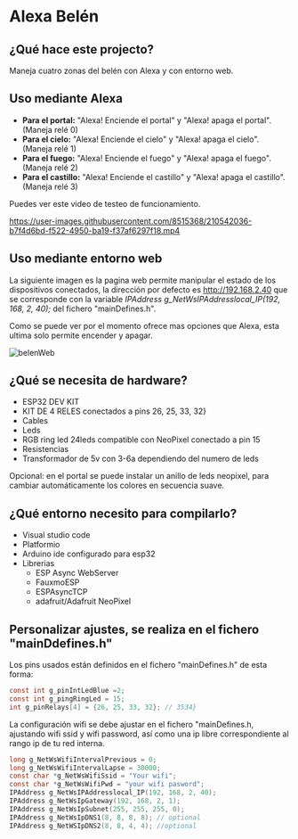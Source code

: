 # Alexa Belén 

## ¿Qué hace este projecto?

Maneja cuatro zonas del belén con Alexa y con entorno web.

## Uso mediante Alexa
- **Para el portal:** "Alexa! Enciende el portal" y "Alexa! apaga el portal". (Maneja relé 0)
- **Para el cielo:** "Alexa! Enciende el cielo" y "Alexa! apaga el cielo". (Maneja relé 1)
- **Para el fuego:** "Alexa! Enciende el fuego" y "Alexa! apaga el fuego". (Maneja relé 2)
- **Para el castillo:** "Alexa! Enciende el castillo" y "Alexa! apaga el castillo". (Maneja relé 3)


Puedes ver este video de testeo de funcionamiento.


https://user-images.githubusercontent.com/8515368/210542036-b7f4d6bd-f522-4950-ba19-f37af6297f18.mp4


## Uso mediante entorno web

La siguiente imagen es la pagina web permite manipular el estado de los dispositivos conectados, la dirección por defecto es http://192.168.2.40 que se corresponde con la variable *IPAddress g_NetWsIPAddresslocal_IP(192, 168, 2, 40);* del fichero "mainDefines.h".

Como se puede ver por el momento ofrece mas opciones que Alexa, esta ultima solo permite encender y apagar.

![belenWeb](https://user-images.githubusercontent.com/8515368/210620610-69200b41-fd9f-4927-a009-005d696fb037.jpg)


## ¿Qué se necesita de hardware?

- ESP32 DEV KIT
- KIT DE 4 RELES conectados a pins 26, 25, 33, 32}
- Cables
- Leds
- RGB ring led 24leds compatible con NeoPixel conectado a pin 15
- Resistencias
- Transformador de 5v con 3-6a dependiendo del numero de leds


Opcional: en el portal se puede instalar un anillo de leds neopixel, para cambiar automáticamente los colores en secuencia suave.

## ¿Qué entorno necesito para compilarlo?
- Visual studio code
- Platformio
- Arduino ide configurado para esp32
- Librerias
  - ESP Async WebServer
  - FauxmoESP
  - ESPAsyncTCP
  - adafruit/Adafruit NeoPixel
  
## Personalizar ajustes, se realiza en el fichero "mainDdefines.h"

Los pins usados están definidos en el fichero "mainDefines.h" de esta forma:

```c
const int g_pinIntLedBlue =2;
const int g_pingRingLed = 15;
int g_pinRelays[4] = {26, 25, 33, 32}; // 3534}
```
  
 La configuración wifi se debe ajustar en el fichero "mainDefines.h, 
 ajustando wifi ssid y wifi password, así como una ip libre correspondiente al rango ip de tu red interna. 

```c
long g_NetWsWifiIntervalPrevious = 0;
long g_NetWsWifiIntervalLapse = 30000;
const char *g_NetWsWifiSsid = "Your wifi";
const char *g_NetWsWifiPwd = "your wifi pasword";
IPAddress g_NetWsIPAddresslocal_IP(192, 168, 2, 40);
IPAddress g_NetWsIpGateway(192, 168, 2, 1);
IPAddress g_NetWsIpSubnet(255, 255, 255, 0);
IPAddress g_NetWsIpDNS1(8, 8, 8, 8); // optional
IPAddress g_NetWSIpDNS2(8, 8, 4, 4); //optional
```

